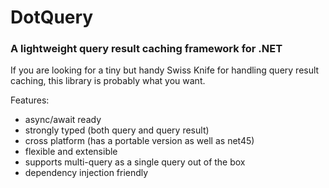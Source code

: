 DotQuery
========

### A lightweight query result caching framework for .NET

If you are looking for a tiny but handy Swiss Knife for handling query result caching, this library is probably what you want. 

Features:
 * async/await ready 
 * strongly typed (both query and query result)
 * cross platform (has a portable version as well as net45)
 * flexible and extensible
 * supports multi-query as a single query out of the box
 * dependency injection friendly